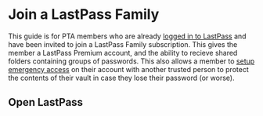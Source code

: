 # Join a LastPass Family
This guide is for PTA members who are already [logged in to LastPass](./lastpass-signup.md) and have been invited to join a LastPass Family subscription.  This gives the member a LastPass Premium account, and the ability to recieve shared folders containing groups of passwords.  This also allows a member to [setup emergency access](./lastpass-protect.md) on their account with another trusted person to protect the contents of their vault in case they lose their password (or worse).

## Open LastPass

